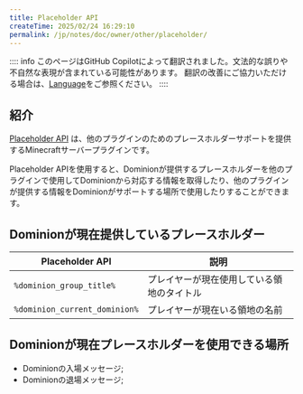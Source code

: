 ```yaml
---
title: Placeholder API
createTime: 2025/02/24 16:29:10
permalink: /jp/notes/doc/owner/other/placeholder/
---
```


:::: info
このページはGitHub Copilotによって翻訳されました。文法的な誤りや不自然な表現が含まれている可能性があります。
翻訳の改善にご協力いただける場合は、[Language](/jp/notes/doc/owner/config-ref/languages/)をご参照ください。
::::

## 紹介

[Placeholder API](https://wiki.placeholderapi.com/) は、他のプラグインのためのプレースホルダーサポートを提供するMinecraftサーバープラグインです。

Placeholder
APIを使用すると、Dominionが提供するプレースホルダーを他のプラグインで使用してDominionから対応する情報を取得したり、他のプラグインが提供する情報をDominionがサポートする場所で使用したりすることができます。

## Dominionが現在提供しているプレースホルダー

| Placeholder API               | 説明                    |
|-------------------------------|-----------------------|
| `%dominion_group_title%`      | プレイヤーが現在使用している領地のタイトル |
| `%dominion_current_dominion%` | プレイヤーが現在いる領地の名前       |

## Dominionが現在プレースホルダーを使用できる場所

- Dominionの入場メッセージ;
- Dominionの退場メッセージ;